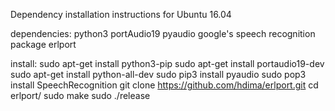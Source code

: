 Dependency installation instructions for Ubuntu 16.04

dependencies:
python3
portAudio19
pyaudio
google's speech recognition package
erlport

install:
sudo apt-get install python3-pip
sudo apt-get install portaudio19-dev
sudo apt-get install python-all-dev
sudo pip3 install pyaudio
sudo pop3 install SpeechRecognition
git clone https://github.com/hdima/erlport.git
cd erlport/
sudo make
sudo ./release
